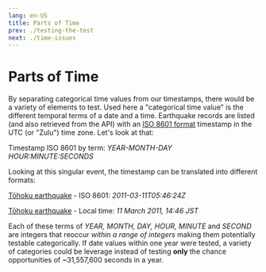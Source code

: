 ```yaml
---
lang: en-US
title: Parts of Time
prev: ./testing-the-test
next: ./time-issues
---
```


# Parts of Time

By separating categorical time values from our timestamps, there would be a variety of elements to test. Used here a "categorical time value" is the different temporal terms of a date and a time. Earthquake records are listed (and also retrieved from the API) with an [ISO 8601 format](https://en.wikipedia.org/wiki/ISO_8601) timestamp in the UTC (or "Zulu") time zone. Let's look at that:

Timestamp ISO 8601 by term: *YEAR-MONTH-DAY HOUR:MINUTE:SECONDS*

Looking at this singular event, the timestamp can be translated into different formats:

[Tōhoku earthquake](https://earthquake.usgs.gov/earthquakes/eventpage/official20110311054624120_30/executive) - ISO 8601: *2011-03-11T05:46:24Z*

[Tōhoku earthquake](https://earthquake.usgs.gov/earthquakes/eventpage/official20110311054624120_30/executive) - Local time: *11 March 2011, 14:46 JST*

Each of these terms of _YEAR, MONTH, DAY, HOUR, MINUTE_ and _SECOND_ are integers that reoccur _within a range of integers_ making them potentially testable categorically. If date values within one year were tested, a variety of categories could be leverage instead of testing **only** the chance opportunities of ~31,557,600 seconds in a year.
